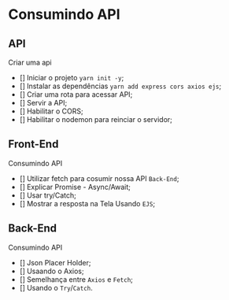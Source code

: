 # Consumindo API

## API

Criar uma api

- [] Iniciar o projeto `yarn init -y`;
- [] Instalar as dependências `yarn add express cors axios ejs`;
- [] Criar uma rota para acessar API;
- [] Servir a API;
- [] Habilitar o CORS;
- [] Habilitar o nodemon para reinciar o servidor;

## Front-End

Consumindo API

- [] Utilizar fetch para cosumir nossa API `Back-End`;
- [] Explicar Promise - Async/Await;
- [] Usar try/Catch;
- [] Mostrar a resposta na Tela Usando `EJS`;

## Back-End

Consumindo API

- [] Json Placer Holder;
- [] Usaando o Axios;
- [] Semelhança entre `Axios` e `Fetch`;
- [] Usando o `Try`/`Catch`.
